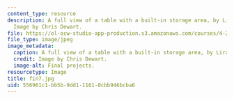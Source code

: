 ```yaml
---
content_type: resource
description: A full view of a table with a built-in storage area, by Lira Nikolovska.
  Image by Chris Dewart.
file: https://ol-ocw-studio-app-production.s3.amazonaws.com/courses/4-296-furniture-making-spring-2005/556961c1bb5b9dd111610cbb946bcba6_fin7.jpg
file_type: image/jpeg
image_metadata:
  caption: A full view of a table with a built-in storage area, by Lira Nikolovska.
  credit: Image by Chris Dewart.
  image-alt: Final projects.
resourcetype: Image
title: fin7.jpg
uid: 556961c1-bb5b-9dd1-1161-0cbb946bcba6
---
```

